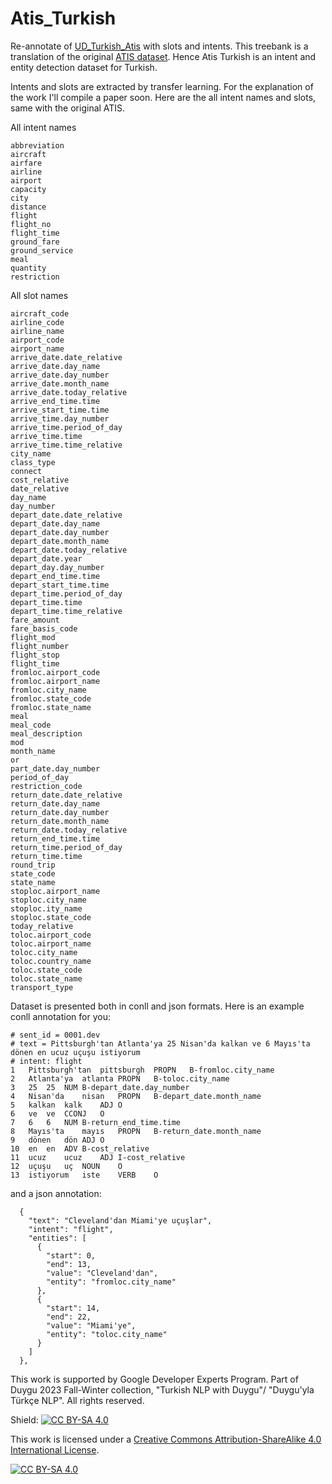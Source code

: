 # Atis_Turkish

Re-annotate of [UD_Turkish_Atis](https://github.com/UniversalDependencies/UD_Turkish-Atis) with slots and intents. This treebank is a translation of the original [ATIS dataset](https://github.com/howl-anderson/ATIS_dataset). Hence Atis Turkish is an intent and entity detection dataset for Turkish. 

Intents and slots are extracted by transfer learning. For the explanation of the work I'll compile a paper soon. Here are the all intent names and slots, same with the original ATIS.

All intent names
```
abbreviation
aircraft
airfare
airline
airport
capacity
city
distance
flight
flight_no
flight_time
ground_fare
ground_service
meal
quantity
restriction
```


All slot names
```
aircraft_code
airline_code
airline_name
airport_code
airport_name
arrive_date.date_relative
arrive_date.day_name
arrive_date.day_number
arrive_date.month_name
arrive_date.today_relative
arrive_end_time.time
arrive_start_time.time
arrive_time.day_number
arrive_time.period_of_day
arrive_time.time
arrive_time.time_relative
city_name
class_type
connect
cost_relative
date_relative
day_name
day_number
depart_date.date_relative
depart_date.day_name
depart_date.day_number
depart_date.month_name
depart_date.today_relative
depart_date.year
depart_day.day_number
depart_end_time.time
depart_start_time.time
depart_time.period_of_day
depart_time.time
depart_time.time_relative
fare_amount
fare_basis_code
flight_mod
flight_number
flight_stop
flight_time
fromloc.airport_code
fromloc.airport_name
fromloc.city_name
fromloc.state_code
fromloc.state_name
meal
meal_code
meal_description
mod
month_name
or
part_date.day_number
period_of_day
restriction_code
return_date.date_relative
return_date.day_name
return_date.day_number
return_date.month_name
return_date.today_relative
return_end_time.time
return_time.period_of_day
return_time.time
round_trip
state_code
state_name
stoploc.airport_name
stoploc.city_name
stoploc.ity_name
stoploc.state_code
today_relative
toloc.airport_code
toloc.airport_name
toloc.city_name
toloc.country_name
toloc.state_code
toloc.state_name
transport_type
```

Dataset is presented both in conll and json formats. Here is an example conll annotation for you:

```
# sent_id = 0001.dev
# text = Pittsburgh'tan Atlanta'ya 25 Nisan'da kalkan ve 6 Mayıs'ta dönen en ucuz uçuşu istiyorum
# intent: flight
1	Pittsburgh'tan	pittsburgh	PROPN	B-fromloc.city_name
2	Atlanta'ya	atlanta	PROPN	B-toloc.city_name
3	25	25	NUM	B-depart_date.day_number
4	Nisan'da	nisan	PROPN	B-depart_date.month_name
5	kalkan	kalk	ADJ	O
6	ve	ve	CCONJ	O
7	6	6	NUM	B-return_end_time.time
8	Mayıs'ta	mayıs	PROPN	B-return_date.month_name
9	dönen	dön	ADJ	O
10	en	en	ADV	B-cost_relative
11	ucuz	ucuz	ADJ	I-cost_relative
12	uçuşu	uç	NOUN	O
13	istiyorum	iste	VERB	O
```

and a json annotation:

```
  {
    "text": "Cleveland'dan Miami'ye uçuşlar",
    "intent": "flight",
    "entities": [
      {
        "start": 0,
        "end": 13,
        "value": "Cleveland'dan",
        "entity": "fromloc.city_name"
      },
      {
        "start": 14,
        "end": 22,
        "value": "Miami'ye",
        "entity": "toloc.city_name"
      }
    ]
  },
```
This work is supported by Google Developer Experts Program.
Part of Duygu 2023 Fall-Winter collection, "Turkish NLP with Duygu"/ "Duygu'yla Türkçe NLP". All rights reserved.


Shield: [![CC BY-SA 4.0][cc-by-sa-shield]][cc-by-sa]

This work is licensed under a
[Creative Commons Attribution-ShareAlike 4.0 International License][cc-by-sa].

[![CC BY-SA 4.0][cc-by-sa-image]][cc-by-sa]

[cc-by-sa]: http://creativecommons.org/licenses/by-sa/4.0/
[cc-by-sa-image]: https://licensebuttons.net/l/by-sa/4.0/88x31.png
[cc-by-sa-shield]: https://img.shields.io/badge/License-CC%20BY--SA%204.0-lightgrey.svg
